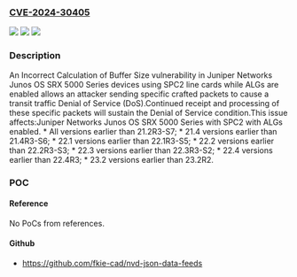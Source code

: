 ### [CVE-2024-30405](https://cve.mitre.org/cgi-bin/cvename.cgi?name=CVE-2024-30405)
![](https://img.shields.io/static/v1?label=Product&message=Junos%20OS&color=blue)
![](https://img.shields.io/static/v1?label=Version&message=0%3C%2021.2R3-S7%20&color=brighgreen)
![](https://img.shields.io/static/v1?label=Vulnerability&message=CWE-131%20Incorrect%20Calculation%20of%20Buffer%20Size&color=brighgreen)

### Description

An Incorrect Calculation of Buffer Size vulnerability in Juniper Networks Junos OS SRX 5000 Series devices using SPC2 line cards while ALGs are enabled allows an attacker sending specific crafted packets to cause a transit traffic Denial of Service (DoS).Continued receipt and processing of these specific packets will sustain the Denial of Service condition.This issue affects:Juniper Networks Junos OS SRX 5000 Series with SPC2 with ALGs enabled.  *  All versions earlier than 21.2R3-S7;  *  21.4 versions earlier than 21.4R3-S6;  *  22.1 versions earlier than 22.1R3-S5;  *  22.2 versions earlier than 22.2R3-S3;  *  22.3 versions earlier than 22.3R3-S2;  *  22.4 versions earlier than 22.4R3;  *  23.2 versions earlier than 23.2R2. 

### POC

#### Reference
No PoCs from references.

#### Github
- https://github.com/fkie-cad/nvd-json-data-feeds

